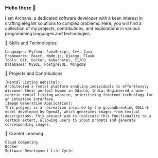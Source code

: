 ### Hello there 👋

I am Archana, a dedicated software developer with a keen interest in crafting elegant solutions to complex problems. Here, you will find a collection of my projects, contributions, and explorations in various programming languages and technologies.

🔧 Skills and Technologies:

    Languages: Python, JavaScript, C++, Java
    Frameworks: React, Node.js, Django, Flask
    Tools: Git, Docker, Kubernetes, CI/CD
    Databases: MySQL, PostgreSQL, MongoDB

🚀 Projects and Contributions

    [Rental Listing Website]: 
    Architected a rental platform enabling individuals to effortlessly discover their perfect homes in Odisha, India. Engineered a user-centric rental listing website, prioritizing frontend technology for an intuitive interface.
    [Image Generation Application]: 
    This project is a recreation inspired by the groundbreaking DALL-E model developed by OpenAI, which generates images from textual descriptions. This project aim to replicate this functionality to a certain extent, allowing users to input prompts and generate corresponding images.

🌱 Current Learning

    Cloud Computing
    Docker
    Software Development Life Cycle
